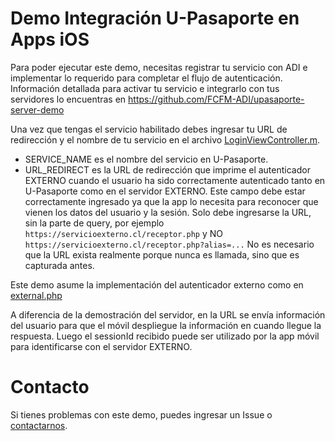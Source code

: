 # Demo Integración U-Pasaporte en Apps iOS

Para poder ejecutar este demo, necesitas registrar tu servicio con ADI e implementar lo requerido para completar el flujo de autenticación. Información detallada para activar tu servicio e integrarlo con tus servidores lo encuentras en https://github.com/FCFM-ADI/upasaporte-server-demo

Una vez que tengas el servicio habilitado debes ingresar tu URL de redirección y el nombre de tu servicio en el archivo [LoginViewController.m](https://github.com/FCFM-ADI/upasaporte-ios/blob/master/upasaportedemo/LoginViewController.m#L19-L20).

* SERVICE_NAME es el nombre del servicio en U-Pasaporte.
* URL_REDIRECT es la URL de redirección que imprime el autenticador EXTERNO cuando el usuario ha sido correctamente autenticado tanto en U-Pasaporte como en el servidor EXTERNO. Este campo debe estar correctamente ingresado ya que la app lo necesita para reconocer que vienen los datos del usuario y la sesión. Solo debe ingresarse la URL, sin la parte de query, por ejemplo ```https://servicioexterno.cl/receptor.php``` y NO ```https://servicioexterno.cl/receptor.php?alias=...``` No es necesario que la URL exista realmente porque nunca es llamada, sino que es capturada antes.

Este demo asume la implementación del autenticador externo como en [external.php](https://github.com/FCFM-ADI/upasaporte-android/blob/master/server/external.php)

A diferencia de la demostración del servidor, en la URL se envía información del usuario para que el móvil despliegue la información en cuando llegue la respuesta. Luego el sessionId recibido puede ser utilizado por la app móvil para identificarse con el servidor EXTERNO.

# Contacto

Si tienes problemas con este demo, puedes ingresar un Issue o [contactarnos](https://www.u-cursos.cl/dev/paginas/contacto).
